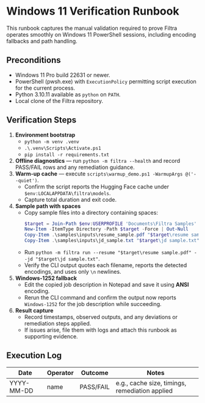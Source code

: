 # Windows 11 Verification Runbook

This runbook captures the manual validation required to prove Filtra operates smoothly on Windows 11 PowerShell sessions, including encoding fallbacks and path handling.

## Preconditions
- Windows 11 Pro build 22631 or newer.
- PowerShell (pwsh.exe) with `ExecutionPolicy` permitting script execution for the current process.
- Python 3.10.11 available as `python` on `PATH`.
- Local clone of the Filtra repository.

## Verification Steps
1. **Environment bootstrap**
   - `python -m venv .venv`
   - `.\.venv\Scripts\Activate.ps1`
   - `pip install -r requirements.txt`
2. **Offline diagnostics** — run `python -m filtra --health` and record PASS/FAIL rows and any remediation guidance.
3. **Warm-up cache** — execute `scripts\warmup_demo.ps1 -WarmupArgs @('--quiet')`.
   - Confirm the script reports the Hugging Face cache under `$env:LOCALAPPDATA\filtra\models`.
   - Capture total duration and exit code.
4. **Sample path with spaces**
   - Copy sample files into a directory containing spaces:
     ```powershell
     $target = Join-Path $env:USERPROFILE 'Documents\Filtra Samples'
     New-Item -ItemType Directory -Path $target -Force | Out-Null
     Copy-Item .\samples\inputs\resume_sample.pdf "$target\resume sample.pdf"
     Copy-Item .\samples\inputs\jd_sample.txt "$target\jd sample.txt"
     ```
   - Run `python -m filtra run --resume "$target\resume sample.pdf" --jd "$target\jd sample.txt"`.
   - Verify the CLI output quotes each filename, reports the detected encodings, and uses only `\n` newlines.
5. **Windows-1252 fallback**
   - Edit the copied job description in Notepad and save it using **ANSI** encoding.
   - Rerun the CLI command and confirm the output now reports `Windows-1252` for the job description while succeeding.
6. **Result capture**
   - Record timestamps, observed outputs, and any deviations or remediation steps applied.
   - If issues arise, file them with logs and attach this runbook as supporting evidence.

## Execution Log
| Date | Operator | Outcome | Notes |
| ---- | -------- | ------- | ----- |
| YYYY-MM-DD | name | PASS/FAIL | e.g., cache size, timings, remediation applied |
